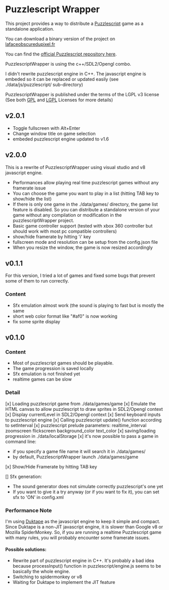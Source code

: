 # Puzzlescript Wrapper

This project provides a way to distribute a [Puzzlescript](https://www.puzzlescript.net/) game as a standalone application.

You can download a binary version of the project on [lafaceobscuredupixel.fr](http://lafaceobscuredupixel.fr/#/labo/puzzlescriptWrapper)

You can find the [official Puzzlescript repository here](https://github.com/increpare/PuzzleScript).

PuzzlescriptWrapper is using the c++/SDL2/Opengl combo.

I didn't rewrite puzzlescript engine in C++. The javascript engine is embeded so it can be replaced or updated easily (see ./data/js/puzzlescript/ sub-directory)

PuzzlescriptWrapper is published under the terms of the LGPL v3 license (See both [GPL](https://www.gnu.org/licenses/gpl.txt) and [LGPL](https://www.gnu.org/licenses/lgpl.txt) Licenses for more details)

## v2.0.1

- Toggle fullscreen with Alt+Enter
- Change window title on game selection
- embeded puzzlescript engine updated to v1.6

## v2.0.0

This is a rewrite of PuzzlescriptWrapper using visual studio and v8 javascript engine.

- Performances allow playing real time puzzlescript games without any framerate issue
- You can choose the game you want to play in a list (hitting TAB key to show/hide the list)
- If there is only one game in the ./data/games/ directory, the game list feature is disabled. So you can distribute a standalone version of your game without any compilation or modification in the puzzlescriptWrapper project.
- Basic game controller support (tested with xbox 360 controller but should work with most pc compatible controllers)
- show/hide framerate by hitting 'i' key
- fullscreen mode and resolution can be setup from the config.json file
- When you resize the window, the game is now resized accordingly

## v0.1.1

For this version, I tried a lot of games and fixed some bugs that prevent some of them to run correctly.
	
### Content

- Sfx emulation almost work (the sound is playing to fast but is mostly the same
- short web color format like "#af0" is now working
- fix some sprite display
	
## v0.1.0

### Content

- Most of puzzlescript games should be playable.
- The game progression is saved locally
- Sfx emulation is not finished yet
- realtime games can be slow

### Detail

[x]	Loading puzzlescript game from ./data/games/game
[x]	Emulate the HTML canvas to allow puzzlescript to draw sprites in SDL2/Opengl context
[x]	Display currentLevel in SDL2/Opengl context
[x]	Send keyboard inputs to puzzlescript engine
[x]	Calling puzzlescript update() function according to setInterval
[x]	puzzlescript prelude parameters: realtime_interval zoomscreen flickscreen background_color text_color
[x]	saving/loading progression in ./data/localStorage
[x]	it's now possible to pass a game in command line:

- if you specify a game file name it will search it in ./data/games/
- by default, PuzzlescriptWrapper launch ./data/games/game
		
[x]	Show/Hide Framerate by hitting TAB key

[]	Sfx generation:

- The sound generator does not simulate correctly puzzlescript's one yet
- If you want to give it a try anyway (or if you want to fix it), you can set sfx to 'ON' in config.xml

### Performance Note

I'm using [Duktape](http://duktape.org/) as the javascript engine to keep it simple and compact. Since Duktape is a non-JIT javascript engine, it is slower than Google v8 or Mozilla SpiderMonkey. So, if you are running a realtime Puzzlescript game with many rules, you will probably encounter some framerate issues.

#### Possible solutions:

- Rewrite part of puzzlescript engine in C++. It's probably a bad idea because processInput() function in puzzlescript/engine.js seems to be basically the whole engine.
- Switching to spidermonkey or v8
- Waiting for Duktape to implement the JIT feature
